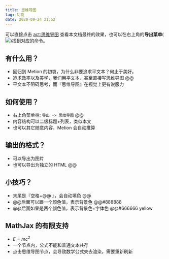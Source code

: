 ```yaml
---
title: 思维导图
tag: 功能
date: 2020-09-24 21:52
---
```

可以直接点击 <act:思维导图> 查看本文档最终的效果，也可以在右上角的**导出菜单**(![](@@arrowshape.turn.up.right))找到对应的命令。

## 有什么用？
- 回归到 Metion 的初衷，为什么非要追求平文本？何止于美好。
- 追求效率以及美学，我们用平文本，甚至直接写思维导图 @@
- 平文本不阻碍思考，而『思维导图』在视觉上更有说服力

## 如何使用？
- 右上角菜单栏: `导出 -> 思维导图` @@
- 内容结构可以二级标题+列表，类似本文
- 也可以其它随意内容，Metion 会自动推算

## 输出的格式？
- 可以导出为图片
- 也可以导出为独立的 HTML @@

## 小技巧？
- 末尾是『空格+@@ 』，会自动填色 @@
- @@后面可以跟一个颜色值，表示背景色 @@#888888
- @@后面如果是两个颜色值，表示背景色+字体色 @@#666666  yellow

## MathJax 的有限支持
- $E=mc^2$
- 一个节点内，公式不能和普通文本共存
- 点击思维导图节点，会导致数学公式失去渲染，需要重新刷新
